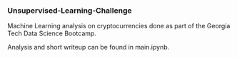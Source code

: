 ### Unsupervised-Learning-Challenge

Machine Learning analysis on cryptocurrencies done as part of the Georgia Tech Data Science Bootcamp.

Analysis and short writeup can be found in main.ipynb.
